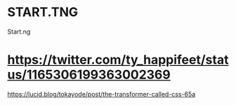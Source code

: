 # START.TNG
Start.ng
# https://twitter.com/ty_happifeet/status/1165306199363002369
https://lucid.blog/tokayode/post/the-transformer-called-css-65a